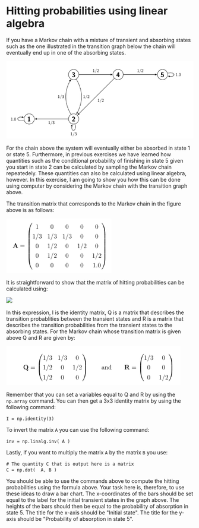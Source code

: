 # Hitting probabilities using linear algebra

If you have a Markov chain with a mixture of transient and absorbing states such as the one illustrated in the transition graph below the chain will eventually end up in one of the absorbing states.

![](chain.png)

For the chain above the system will eventually either be absorbed in state 1 or state 5.  Furthermore, in previous exercises we have learned how quantities such as the conditional probability of finishing in state 5 given you start in state 2 can be calculated by sampling the Markov chain repeatedely.  These quantities can also be calculated using linear algebra, however.  In this exercise, I am going to show you how this can be done using computer by considering the Markov chain with the transition graph above.

The transition matrix that corresponds to the Markov chain in the figure above is as follows:

![](matrix.png)

It is straightforward to show that the matrix of hitting probabilities can be calculated using:

![](https://render.githubusercontent.com/render/math?math=\mathbf{H}=(\mathbf{I}-\mathbf{Q})^{-1}\mathbf{R})

In this expression, I is the identity matrix, Q is a matrix that describes the transition probablities between the transient states and R is a matrix that describes the transition probabilities from the transient states to the absorbing states.  For the Markov chain whose transition matrix is given above Q and R are given by:

![](QR.png)

Remember that you can set a variables equal to Q and R by using the `np.array` command.  You can then get a 3x3 identity matrix by using the following command:

````
I = np.identity(3)
`````

To invert the matrix `A` you can use the following command:

````
inv = np.linalg.inv( A )
````

Lastly, if you want to multiply the matrix `A` by the matrix `B` you use:

````
# The quantity C that is output here is a matrix
C = np.dot(  A, B )
````

You should be able to use the commands above to compute the hitting probabilities using the formula above.  Your task here is, therefore, to use these ideas to draw a bar chart.  The x-coordinates of the bars should be set equal to the label for the initial transient states in the graph above.  The heights of the bars should then be equal to the probability of absorption in state 5.  The title for the x-axis should be "Initial state".  The title for the y-axis should be "Probability of absorption in state 5".

